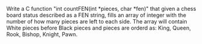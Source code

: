 Write a C function "int countFEN(int *pieces, char *fen)" that given a chess board status described as a FEN string, fills an array of integer with the number of how many pieces are left to each side. The array will contain White pieces before Black pieces and pieces are orderd as: King, Queen, Rook, Bishop, Knight, Pawn.